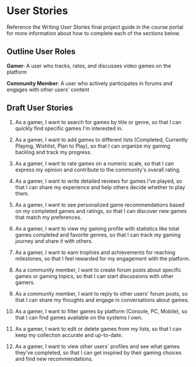 # User Stories

Reference the Writing User Stories final project guide in the course portal for more information about how to complete each of the sections below.

## Outline User Roles

**Gamer**: A user who tracks, rates, and discusses video games on the platform

**Community Member**: A user who actively participates in forums and engages with other users' content

## Draft User Stories

1. As a gamer, I want to search for games by title or genre, so that I can quickly find specific games I'm interested in.

2. As a gamer, I want to add games to different lists (Completed, Currently Playing, Wishlist, Plan to Play), so that I can organize my gaming backlog and track my progress.

3. As a gamer, I want to rate games on a numeric scale, so that I can express my opinion and contribute to the community's overall rating.

4. As a gamer, I want to write detailed reviews for games I've played, so that I can share my experience and help others decide whether to play them.

5. As a gamer, I want to see personalized game recommendations based on my completed games and ratings, so that I can discover new games that match my preferences.

6. As a gamer, I want to view my gaming profile with statistics like total games completed and favorite genres, so that I can track my gaming journey and share it with others.

7. As a gamer, I want to earn trophies and achievements for reaching milestones, so that I feel rewarded for my engagement with the platform.

8. As a community member, I want to create forum posts about specific games or gaming topics, so that I can start discussions with other gamers.

9. As a community member, I want to reply to other users' forum posts, so that I can share my thoughts and engage in conversations about games.

10. As a gamer, I want to filter games by platform (Console, PC, Mobile), so that I can find games available on the systems I own.

11. As a gamer, I want to edit or delete games from my lists, so that I can keep my collection accurate and up-to-date.

12. As a gamer, I want to view other users' profiles and see what games they've completed, so that I can get inspired by their gaming choices and find new recommendations.
